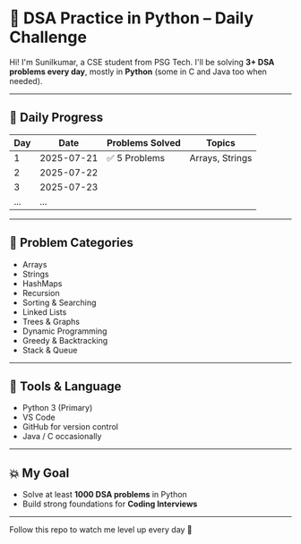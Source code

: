 
# 🧠 DSA Practice in Python – Daily Challenge

Hi! I'm Sunilkumar, a CSE student from PSG Tech. 
I'll be solving **3+ DSA problems every day**, mostly in **Python** (some in C and Java too when needed).

---

## 📅 Daily Progress

| Day | Date       | Problems Solved | Topics |
|-----|------------|------------------|--------|
| 1   | 2025-07-21 | ✅ 5 Problems    | Arrays, Strings |
| 2   | 2025-07-22 |                  |        |
| 3   | 2025-07-23 |                  |        |
| ... | ...        |                  |        |

---

## 🧩 Problem Categories

- Arrays
- Strings
- HashMaps
- Recursion
- Sorting & Searching
- Linked Lists
- Trees & Graphs
- Dynamic Programming
- Greedy & Backtracking
- Stack & Queue

---

## 🔧 Tools & Language

- Python 3 (Primary)
- VS Code
- GitHub for version control
- Java / C occasionally

---

## 💥 My Goal
  
- Solve at least **1000 DSA problems** in Python  
- Build strong foundations for **Coding Interviews**

---

Follow this repo to watch me level up every day 🚀  

